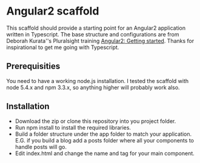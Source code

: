 # Angular2 scaffold

This scaffold should provide a starting point for an Angular2 application written in Typescript. The base structure and configurations are from Deborah Kurata''s Pluralsight training [Angular2: Getting started](https://app.pluralsight.com/library/courses/angular-2-getting-started/table-of-contents).
Thanks for inspirational to get me going with Typescript.

## Prerequisities

You need to have a working node.js installation. I tested the scaffold with node 5.4.x and npm 3.3.x, so anything higher will probably work also.

## Installation

* Download the zip or clone this repository into you project folder.
* Run npm install to install the required libraries.
* Build a folder structure under the app folder to match your application. E.G. if you build a blog add a posts folder where all your components to handle posts will go.
* Edit index.html and change the name and tag for your main component.



